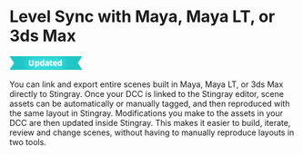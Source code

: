 # Level Sync with Maya, Maya LT, or 3ds Max

![UPDATED](../images/updated.png)

You can link and export entire scenes built in Maya, Maya LT, or 3ds Max directly to Stingray. Once your DCC is linked to the Stingray editor, scene assets can be automatically or manually tagged, and then reproduced with the same layout in Stingray. Modifications you make to the assets in your DCC are then updated inside Stingray. This makes it easier to build, iterate, review and change scenes, without having to manually reproduce layouts in two tools.
